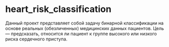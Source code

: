 # heart_risk_classification
Данный проект представляет собой задачу бинарной классификации на основе реальных (обезличенных) медицинских данных пациентов. Цель — предсказать, относится ли пациент к группе высокого или низкого риска сердечного приступа.
